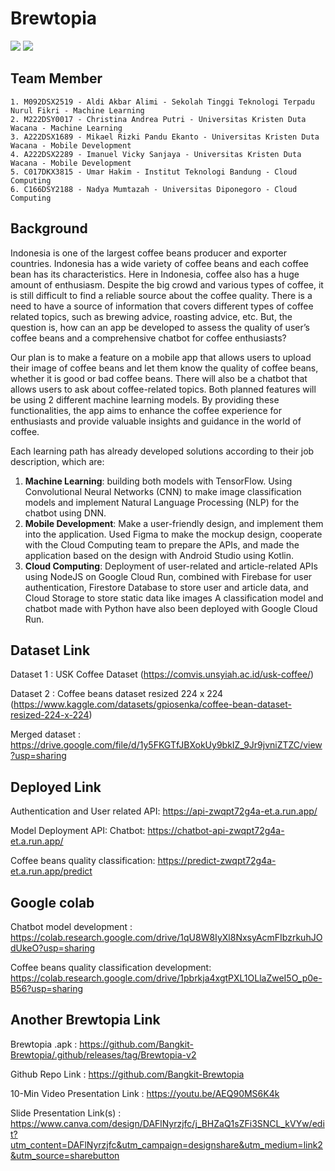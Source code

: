 # Brewtopia
<a href="https://grow.google/intl/id_id/bangkit/?tab=machine-learning"><img src="https://img.shields.io/badge/Supported%20by-Bangkit%20Academy%20%E2%86%92-gray.svg?colorA=ED1E24&colorB=9B0B0F&style=for-the-badge"/></a>
<a href="https://www.figma.com/proto/CjHeohB2gTYo8Mi9Ch4Mmf/Brewtopia-App?page-id=0%3A1&type=design&node-id=70-6&viewport=137%2C142%2C0.4&scaling=scale-down&starting-point-node-id=70%3A6"><img src="https://img.shields.io/badge/our%20prototype%20by-Figma%20%E2%86%92-gray.svg?colorA=424242&colorB=070707&style=for-the-badge"/></a>

## Team Member
~~~~
1. M092DSX2519 - Aldi Akbar Alimi - Sekolah Tinggi Teknologi Terpadu Nurul Fikri - Machine Learning
2. M222DSY0017 - Christina Andrea Putri - Universitas Kristen Duta Wacana - Machine Learning
3. A222DSX1689 - Mikael Rizki Pandu Ekanto - Universitas Kristen Duta Wacana - Mobile Development
4. A222DSX2289 - Imanuel Vicky Sanjaya - Universitas Kristen Duta Wacana - Mobile Development
5. C017DKX3815 - Umar Hakim - Institut Teknologi Bandung - Cloud Computing
6. C166DSY2188 - Nadya Mumtazah - Universitas Diponegoro - Cloud Computing
~~~~

## Background
Indonesia is one of the largest coffee beans producer and exporter countries. Indonesia has a wide variety of coffee beans and each coffee bean has its characteristics. Here in Indonesia, coffee also has a huge amount of enthusiasm. Despite the big crowd and various types of coffee, it is still difficult to find a reliable source about the coffee quality. There is a need to have a source of information that covers different types of coffee related topics, such as brewing advice, roasting advice, etc. But, the question is, how can an app be developed to assess the quality of user’s coffee beans and a comprehensive chatbot for coffee enthusiasts? 

Our plan is to make a feature on a mobile app that allows users to upload their image of coffee beans and let them know the quality of coffee beans, whether it is good or bad coffee beans. There will also be a chatbot that allows users to ask about coffee-related topics. Both planned features will be using 2 different machine learning models. By providing these functionalities, the app aims to enhance the coffee experience for enthusiasts and provide valuable insights and guidance in the world of coffee.

Each learning path has already developed solutions according to their job description, which are: 

1. **Machine Learning**: building both models with TensorFlow. Using Convolutional Neural Networks (CNN) to make image classification models and implement Natural Language Processing (NLP) for the chatbot using DNN.
2. **Mobile Development**: Make a user-friendly design, and implement them into the application. Used Figma to make the mockup design, cooperate with the Cloud Computing team to prepare the APIs, and made the application based on the design with Android Studio using Kotlin.
3. **Cloud Computing**: Deployment of user-related and article-related APIs using NodeJS on Google Cloud Run, combined with Firebase for user authentication, Firestore Database to store user and article data, and Cloud Storage to store static data like images A classification model and chatbot made with Python have also been deployed with Google Cloud Run.


## Dataset Link
Dataset 1 : USK Coffee Dataset (https://comvis.unsyiah.ac.id/usk-coffee/)

Dataset 2 : Coffee beans dataset resized 224 x 224 (https://www.kaggle.com/datasets/gpiosenka/coffee-bean-dataset-resized-224-x-224)

Merged dataset : https://drive.google.com/file/d/1y5FKGTfJBXokUy9bkIZ_9Jr9jvniZTZC/view?usp=sharing

## Deployed Link
Authentication and User related API: https://api-zwqpt72g4a-et.a.run.app/

Model Deployment API: Chatbot: https://chatbot-api-zwqpt72g4a-et.a.run.app/

Coffee beans quality classification:  https://predict-zwqpt72g4a-et.a.run.app/predict

## Google colab
Chatbot model development : https://colab.research.google.com/drive/1qU8W8IyXl8NxsyAcmFIbzrkuhJOdUkeO?usp=sharing

Coffee beans quality classification development: https://colab.research.google.com/drive/1pbrkja4xgtPXL1OLlaZweI5O_p0e-B56?usp=sharing

## Another Brewtopia Link
Brewtopia .apk : https://github.com/Bangkit-Brewtopia/.github/releases/tag/Brewtopia-v2

Github Repo Link : https://github.com/Bangkit-Brewtopia

10-Min Video Presentation Link : https://youtu.be/AEQ90MS6K4k

Slide Presentation Link(s) : https://www.canva.com/design/DAFlNyrzjfc/j_BHZaQ1sZFi3SNCL_kVYw/edit?utm_content=DAFlNyrzjfc&utm_campaign=designshare&utm_medium=link2&utm_source=sharebutton
